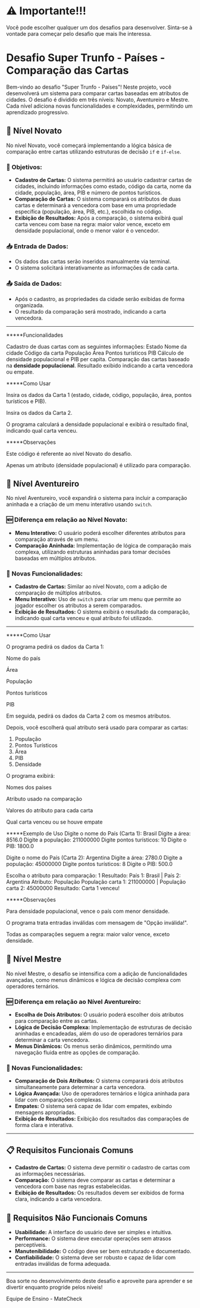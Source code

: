 # ⚠️ Importante!!!
Você pode escolher qualquer um dos desafios para desenvolver. Sinta-se à vontade para começar pelo desafio que mais lhe interessa.

# Desafio Super Trunfo - Países - Comparação das Cartas

Bem-vindo ao desafio "Super Trunfo - Países"! Neste projeto, você desenvolverá um sistema para comparar cartas baseadas em atributos de cidades. O desafio é dividido em três níveis: Novato, Aventureiro e Mestre. Cada nível adiciona novas funcionalidades e complexidades, permitindo um aprendizado progressivo.

## 🏅 Nível Novato

No nível Novato, você começará implementando a lógica básica de comparação entre cartas utilizando estruturas de decisão `if` e `if-else`.

### 🚩 Objetivos:
- **Cadastro de Cartas:** O sistema permitirá ao usuário cadastrar cartas de cidades, incluindo informações como estado, código da carta, nome da cidade, população, área, PIB e número de pontos turísticos.
- **Comparação de Cartas:** O sistema comparará os atributos de duas cartas e determinará a vencedora com base em uma propriedade específica (população, área, PIB, etc.), escolhida no código.
- **Exibição de Resultados:** Após a comparação, o sistema exibirá qual carta venceu com base na regra: maior valor vence, exceto em densidade populacional, onde o menor valor é o vencedor.

### 📥 Entrada de Dados:
- Os dados das cartas serão inseridos manualmente via terminal.
- O sistema solicitará interativamente as informações de cada carta.

### 📤 Saída de Dados:
- Após o cadastro, as propriedades da cidade serão exibidas de forma organizada.
- O resultado da comparação será mostrado, indicando a carta vencedora.

---
*****Funcionalidades

 Cadastro de duas cartas com as seguintes informações:
  Estado
  Nome da cidade
  Código da carta
  População
  Área
  Pontos turísticos
  PIB
Cálculo de densidade populacional e PIB per capita.
Comparação das cartas baseado na **densidade populacional**.
Resultado exibido indicando a carta vencedora ou empate.

*****Como Usar

Insira os dados da Carta 1 (estado, cidade, código, população, área, pontos turísticos e PIB).

Insira os dados da Carta 2.

O programa calculará a densidade populacional e exibirá o resultado final, indicando qual carta venceu.

*****Observações

Este código é referente ao nível Novato do desafio.

Apenas um atributo (densidade populacional) é utilizado para comparação.


## 🏅 Nível Aventureiro

No nível Aventureiro, você expandirá o sistema para incluir a comparação aninhada e a criação de um menu interativo usando `switch`.

### 🆕 Diferença em relação ao Nível Novato:
- **Menu Interativo:** O usuário poderá escolher diferentes atributos para comparação através de um menu.
- **Comparação Aninhada:** Implementação de lógica de comparação mais complexa, utilizando estruturas aninhadas para tomar decisões baseadas em múltiplos atributos.

### 🚩 Novas Funcionalidades:
- **Cadastro de Cartas:** Similar ao nível Novato, com a adição de comparação de múltiplos atributos.
- **Menu Interativo:** Uso de `switch` para criar um menu que permite ao jogador escolher os atributos a serem comparados.
- **Exibição de Resultados:** O sistema exibirá o resultado da comparação, indicando qual carta venceu e qual atributo foi utilizado.

---
*****Como Usar

O programa pedirá os dados da Carta 1:

Nome do país

Área

População

Pontos turísticos

PIB

Em seguida, pedirá os dados da Carta 2 com os mesmos atributos.

Depois, você escolherá qual atributo será usado para comparar as cartas:

1. População
2. Pontos Turísticos
3. Área
4. PIB
5. Densidade


O programa exibirá:

Nomes dos países

Atributo usado na comparação

Valores do atributo para cada carta

Qual carta venceu ou se houve empate

*****Exemplo de Uso
Digite o nome do País (Carta 1): Brasil
Digite a área: 8516.0
Digite a população: 211000000
Digite pontos turísticos: 10
Digite o PIB: 1800.0

Digite o nome do País (Carta 2): Argentina
Digite a área: 2780.0
Digite a população: 45000000
Digite pontos turísticos: 8
Digite o PIB: 500.0

Escolha o atributo para comparação: 1
Resultado:
País 1: Brasil | País 2: Argentina
Atributo: População
População carta 1: 211000000 | População carta 2: 45000000
Resultado: Carta 1 venceu!

*****Observações

Para densidade populacional, vence o país com menor densidade.

O programa trata entradas inválidas com mensagem de "Opção inválida!".

Todas as comparações seguem a regra: maior valor vence, exceto densidade.

## 🏅 Nível Mestre

No nível Mestre, o desafio se intensifica com a adição de funcionalidades avançadas, como menus dinâmicos e lógica de decisão complexa com operadores ternários.

### 🆕 Diferença em relação ao Nível Aventureiro:
- **Escolha de Dois Atributos:** O usuário poderá escolher dois atributos para comparação entre as cartas.
- **Lógica de Decisão Complexa:** Implementação de estruturas de decisão aninhadas e encadeadas, além do uso de operadores ternários para determinar a carta vencedora.
- **Menus Dinâmicos:** Os menus serão dinâmicos, permitindo uma navegação fluida entre as opções de comparação.

### 🚩 Novas Funcionalidades:
- **Comparação de Dois Atributos:** O sistema comparará dois atributos simultaneamente para determinar a carta vencedora.
- **Lógica Avançada:** Uso de operadores ternários e lógica aninhada para lidar com comparações complexas.
- **Empates:** O sistema será capaz de lidar com empates, exibindo mensagens apropriadas.
- **Exibição de Resultados:** Exibição dos resultados das comparações de forma clara e interativa.

---

## 📋 Requisitos Funcionais Comuns
- **Cadastro de Cartas:** O sistema deve permitir o cadastro de cartas com as informações necessárias.
- **Comparação:** O sistema deve comparar as cartas e determinar a vencedora com base nas regras estabelecidas.
- **Exibição de Resultados:** Os resultados devem ser exibidos de forma clara, indicando a carta vencedora.

## 📌 Requisitos Não Funcionais Comuns
- **Usabilidade:** A interface do usuário deve ser simples e intuitiva.
- **Performance:** O sistema deve executar operações sem atrasos perceptíveis.
- **Manutenibilidade:** O código deve ser bem estruturado e documentado.
- **Confiabilidade:** O sistema deve ser robusto e capaz de lidar com entradas inválidas de forma adequada.

---

Boa sorte no desenvolvimento deste desafio e aproveite para aprender e se divertir enquanto progride pelos níveis!

Equipe de Ensino - MateCheck
